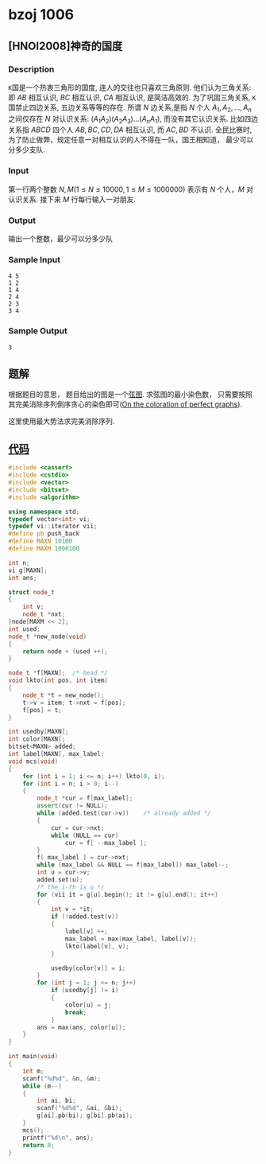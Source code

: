# bzoj 1006

## [HNOI2008]神奇的国度
### Description

`K`国是一个热衷三角形的国度,
连人的交往也只喜欢三角原则.
他们认为三角关系:
即 $AB$ 相互认识, $BC$ 相互认识, $CA$ 相互认识, 是简洁高效的.
为了巩固三角关系,
`K` 国禁止四边关系, 五边关系等等的存在.
所谓 $N$ 边关系,是指 $N$ 个人
$A_1,A_2,\dots,A_n$ 之间仅存在 $N$ 对认识关系:
$(A_1A_2)(A_2A_3)\dots(A_nA_1)$,
而没有其它认识关系.
比如四边关系指 $ABCD$ 四个人 $AB, BC, CD, DA$ 相互认识,
而 $AC,BD$ 不认识.
全民比赛时, 为了防止做弊，规定任意一对相互认识的人不得在一队，国王相知道，
最少可以分多少支队.

### Input
第一行两个整数 $N, M(1 \le N \le 10000, 1 \le M \le 1000000)$
表示有 $N$ 个人，$M$ 对认识关系.
接下来 $M$ 行每行输入一对朋友.

### Output
输出一个整数，最少可以分多少队

### Sample Input
    4 5
    1 2
    1 4
    2 4
    2 3
    3 4

### Sample Output
    3

## 题解

根据题目的意思，
题目给出的图是一个[弦图](/library/graph/chord.md).
求弦图的最小染色数，
只需要按照其完美消除序列倒序贪心的染色即可([On the coloration of perfect graphs](https://doi.org/10.1007/0-387-22444-0_3)).

这里使用最大势法求完美消除序列.

## [代码](https://github.com/ac-voyage/bzoj/blob/master/vol-01/1006.cc)
```cpp
#include <cassert>
#include <cstdio>
#include <vector>
#include <bitset>
#include <algorithm>

using namespace std;
typedef vector<int> vi;
typedef vi::iterator vii;
#define pb push_back
#define MAXN 10100
#define MAXM 1000100

int n;
vi g[MAXN];
int ans;

struct node_t
{
    int v;
    node_t *nxt;
}node[MAXM << 2];
int used;
node_t *new_node(void)
{
    return node + (used ++);
}

node_t *f[MAXN];  /* head */
void lkto(int pos, int item)
{
    node_t *t = new_node();
    t->v = item; t->nxt = f[pos];
    f[pos] = t;
}

int usedby[MAXN];
int color[MAXN];
bitset<MAXN> added;
int label[MAXN], max_label;
void mcs(void)
{
    for (int i = 1; i <= n; i++) lkto(0, i);
    for (int i = n; i > 0; i--)
    {
        node_t *cur = f[max_label];
        assert(cur != NULL);
        while (added.test(cur->v))    /* already added */
        {
            cur = cur->nxt;
            while (NULL == cur)
                cur = f[ --max_label ];
        }
        f[ max_label ] = cur->nxt;
        while (max_label && NULL == f[max_label]) max_label--;
        int u = cur->v;
        added.set(u);
        /* the i-th is u */
        for (vii it = g[u].begin(); it != g[u].end(); it++)
        {
            int v = *it;
            if (!added.test(v))
            {
                label[v] ++;
                max_label = max(max_label, label[v]);
                lkto(label[v], v);
            }

            usedby[color[v]] = i;
        }
        for (int j = 1; j <= n; j++)
            if (usedby[j] != i)
            {
                color[u] = j;
                break;
            }
        ans = max(ans, color[u]);
    }
}

int main(void)
{
    int m;
    scanf("%d%d", &n, &m);
    while (m--)
    {
        int ai, bi;
        scanf("%d%d", &ai, &bi);
        g[ai].pb(bi); g[bi].pb(ai);
    }
    mcs();
    printf("%d\n", ans);
    return 0;
}
```
